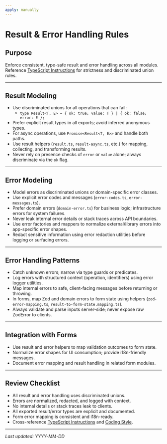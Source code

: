 ```yaml
---
apply: manually
---
```


# Result & Error Handling Rules

## Purpose

Enforce consistent, type-safe result and error handling across all modules.  
Reference [TypeScript Instructions](./typescript.md) for strictness and discriminated union rules.

---

## Result Modeling

- Use discriminated unions for all operations that can fail:
    - `type Result<T, E> = { ok: true; value: T } | { ok: false; error: E };`
- Prefer explicit result types in all exports; avoid inferred anonymous types.
- For async operations, use `Promise<Result<T, E>>` and handle both paths.
- Use result helpers (`result.ts`, `result-async.ts`, etc.) for mapping, collecting, and transforming results.
- Never rely on presence checks of `error` or `value` alone; always discriminate via the `ok` flag.

---

## Error Modeling

- Model errors as discriminated unions or domain-specific error classes.
- Use explicit error codes and messages (`error-codes.ts`, `error-messages.ts`).
- Prefer domain errors (`domain-error.ts`) for business logic; infrastructure errors for system failures.
- Never leak internal error details or stack traces across API boundaries.
- Use error factories and mappers to normalize external/library errors into app-specific error shapes.
- Redact sensitive information using error redaction utilities before logging or surfacing errors.

---

## Error Handling Patterns

- Catch unknown errors; narrow via type guards or predicates.
- Log errors with structured context (operation, identifiers) using error logger utilities.
- Map internal errors to safe, client-facing messages before returning or throwing.
- In forms, map Zod and domain errors to form state using helpers (`zod-error-mapping.ts`,
  `result-to-form-state.mapping.ts`).
- Always validate and parse inputs server-side; never expose raw ZodError to clients.

---

## Integration with Forms

- Use result and error helpers to map validation outcomes to form state.
- Normalize error shapes for UI consumption; provide i18n-friendly messages.
- Document error mapping and result handling in related form modules.

---

## Review Checklist

- All result and error handling uses discriminated unions.
- Errors are normalized, redacted, and logged with context.
- No internal details or stack traces leak to clients.
- All exported result/error types are explicit and documented.
- Form error mapping is consistent and i18n-ready.
- Cross-reference [TypeScript Instructions](./typescript.md) and [Coding Style](./coding-style.md).

---

_Last updated: YYYY-MM-DD_
